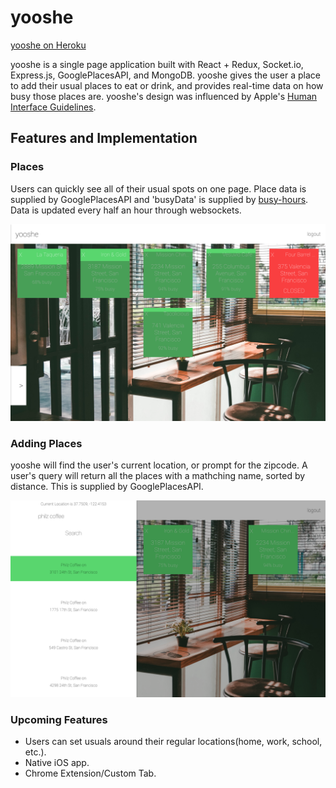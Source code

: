 # yooshe

[yooshe on Heroku](https://yooshe.herokuapp.com)

yooshe is a single page application built with React + Redux, Socket.io, Express.js, GooglePlacesAPI, and MongoDB. yooshe gives the user a place to add their usual places to eat or drink, and provides real-time data on how busy those places are. yooshe's design was influenced by Apple's [Human Interface Guidelines](https://developer.apple.com/design/).

## Features and Implementation

### Places
Users can quickly see all of their usual spots on one page. Place data is supplied by GooglePlacesAPI and 'busyData' is supplied by [busy-hours](https://www.npmjs.com/package/busy-hours). Data is updated every half an hour through websockets.

![](./screenshots/index.png)

### Adding Places
yooshe will find the user's current location, or prompt for the zipcode. A user's query will return all the places with a mathching name, sorted by distance. This is supplied by GooglePlacesAPI.

![](./screenshots/search.png)

### Upcoming Features
+ Users can set usuals around their regular locations(home, work, school, etc.).
+ Native iOS app.
+ Chrome Extension/Custom Tab.
